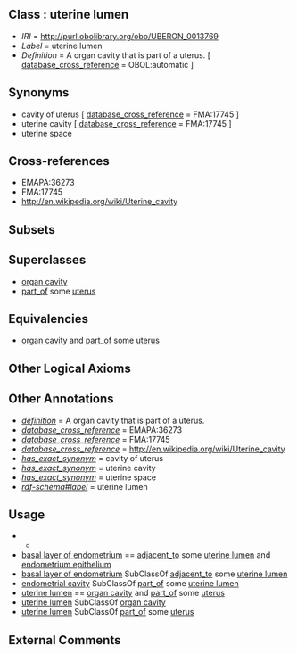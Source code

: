 
## Class : uterine lumen

 * *IRI* = http://purl.obolibrary.org/obo/UBERON_0013769
 * *Label* = uterine lumen
 * *Definition* = A organ cavity that is part of a uterus. [ [database_cross_reference](../../ef/oboInOwl#hasDbXref.md) = OBOL:automatic ]

## Synonyms

 * cavity of uterus [ [database_cross_reference](../../ef/oboInOwl#hasDbXref.md) = FMA:17745 ]
 * uterine cavity [ [database_cross_reference](../../ef/oboInOwl#hasDbXref.md) = FMA:17745 ]
 * uterine space

## Cross-references

 * EMAPA:36273
 * FMA:17745
 * http://en.wikipedia.org/wiki/Uterine_cavity

## Subsets


## Superclasses

 * [organ cavity](../../UBERON/58/UBERON_0002558.md)
 * [part_of](../../BFO/50/BFO_0000050.md) some [uterus](../../UBERON/95/UBERON_0000995.md)

## Equivalencies

 * [organ cavity](../../UBERON/58/UBERON_0002558.md) and [part_of](../../BFO/50/BFO_0000050.md) some [uterus](../../UBERON/95/UBERON_0000995.md)

## Other Logical Axioms


## Other Annotations

 * *[definition](../../IAO/15/IAO_0000115.md)* = A organ cavity that is part of a uterus.
 * *[database_cross_reference](../../ef/oboInOwl#hasDbXref.md)* = EMAPA:36273
 * *[database_cross_reference](../../ef/oboInOwl#hasDbXref.md)* = FMA:17745
 * *[database_cross_reference](../../ef/oboInOwl#hasDbXref.md)* = http://en.wikipedia.org/wiki/Uterine_cavity
 * *[has_exact_synonym](../../ym/oboInOwl#hasExactSynonym.md)* = cavity of uterus
 * *[has_exact_synonym](../../ym/oboInOwl#hasExactSynonym.md)* = uterine cavity
 * *[has_exact_synonym](../../ym/oboInOwl#hasExactSynonym.md)* = uterine space
 * *[rdf-schema#label](../../el/rdf-schema#label.md)* = uterine lumen

## Usage

 * -
 * [basal layer of endometrium](../../UBERON/55/UBERON_0022355.md) == [adjacent_to](../../RO/20/RO_0002220.md) some [uterine lumen](../../UBERON/69/UBERON_0013769.md) and [endometrium epithelium](../../UBERON/11/UBERON_0004811.md)
 * [basal layer of endometrium](../../UBERON/55/UBERON_0022355.md) SubClassOf [adjacent_to](../../RO/20/RO_0002220.md) some [uterine lumen](../../UBERON/69/UBERON_0013769.md)
 * [endometrial cavity](../../UBERON/65/UBERON_0035465.md) SubClassOf [part_of](../../BFO/50/BFO_0000050.md) some [uterine lumen](../../UBERON/69/UBERON_0013769.md)
 * [uterine lumen](../../UBERON/69/UBERON_0013769.md) == [organ cavity](../../UBERON/58/UBERON_0002558.md) and [part_of](../../BFO/50/BFO_0000050.md) some [uterus](../../UBERON/95/UBERON_0000995.md)
 * [uterine lumen](../../UBERON/69/UBERON_0013769.md) SubClassOf [organ cavity](../../UBERON/58/UBERON_0002558.md)
 * [uterine lumen](../../UBERON/69/UBERON_0013769.md) SubClassOf [part_of](../../BFO/50/BFO_0000050.md) some [uterus](../../UBERON/95/UBERON_0000995.md)

## External Comments

